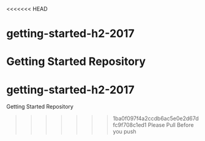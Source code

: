 <<<<<<< HEAD
# getting-started-h2-2017
Getting Started Repository
=======
# getting-started-h2-2017
Getting Started Repository
>>>>>>> 1ba0f097f4a2ccdb6ac5e0e2d67dfc9f708c1ed1
Please Pull Before you push 